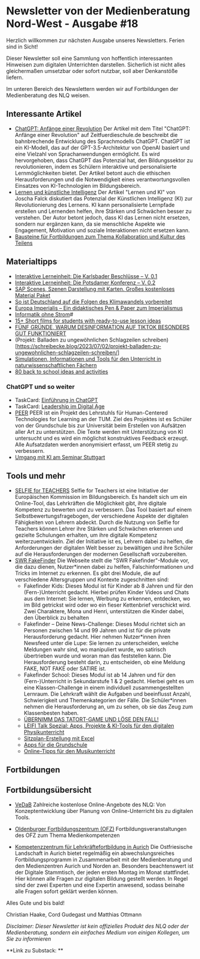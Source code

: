 # Newsletter von der Medienberatung Nord-West - Ausgabe #18

Herzlich willkommen zur nächsten Ausgabe unseres Newsletters. Ferien sind in Sicht!

Dieser Newsletter soll eine Sammlung von hoffentlich interessanten Hinweisen zum digitalen Unterrichten darstellen. Sicherlich ist nicht alles gleichermaßen umsetzbar oder sofort nutzbar, soll aber Denkanstöße liefern.

Im unteren Bereich des Newslettern werden wir auf Fortbildungen der Medienberatung des NLQ weisen.

## Interessante Artikel

- [ChatGPT: Anfänge einer Revolution](https://www.zeitfuerdieschule.de/materialien/artikel/chatgpt-anfaenge-einer-revolution/)
  Der Artikel mit dem Titel "ChatGPT: Anfänge einer Revolution" auf Zeitfuerdieschule.de beschreibt die bahnbrechende Entwicklung des Sprachmodells ChatGPT. ChatGPT ist ein KI-Modell, das auf der GPT-3.5-Architektur von OpenAI basiert und eine Vielzahl von Sprachanwendungen ermöglicht. Es wird hervorgehoben, dass ChatGPT das Potenzial hat, den Bildungssektor zu revolutionieren, indem es Schülern interaktive und personalisierte Lernmöglichkeiten bietet. Der Artikel betont auch die ethischen Herausforderungen und die Notwendigkeit eines verantwortungsvollen Einsatzes von KI-Technologien im Bildungsbereich.
- [Lernen und künstliche Intelligenz](https://joschafalck.de/lernen-und-ki/)
  Der Artikel "Lernen und KI" von Joscha Falck diskutiert das Potenzial der Künstlichen Intelligenz (KI) zur Revolutionierung des Lernens. KI kann personalisierte Lernpfade erstellen und Lernenden helfen, ihre Stärken und Schwächen besser zu verstehen. Der Autor betont jedoch, dass KI das Lernen nicht ersetzen, sondern nur ergänzen kann, da sie menschliche Aspekte wie Engagement, Motivation und soziale Interaktionen nicht ersetzen kann.
- [Bausteine für Fortbildungen zum Thema Kollaboration und Kultur des Teilens](https://ebildungslabor.de/blog/bausteine-fuer-fortbildungen-zum-thema-kollaboration-und-kultur-des-teilens/)


## Materialtipps

- [Interaktive Lerneinheit: Die Karlsbader Beschlüsse – V. 0.1](https://blog.alexander-koenig.info/2023/05/24/interaktive-lerneinheit-die-karlsbader-beschlusse/)
- [Interaktive Lerneinheit: Die Potsdamer Konferenz – V. 0.2](https://blog.alexander-koenig.info/2023/05/24/interaktive-lerneinheit-die-potsdamer-konferenz/)
- [SAP Scenes, Szenen Darstellung mit Karten. Großes kostenloses Material Paket](https://apphaus.sap.com/resource/scenes)
- [So ist Deutschland auf die Folgen des Klimawandels vorbereitet](https://www.quarks.de/umwelt/klimawandel/anpassung-deutschland-klimafolgen/)
- [Europa Imperialis – Ein didaktisches Pen & Paper zum Imperialismus](https://diefraumitdemdromedar.de/europa-imperialis-ein-didaktisches-pen-paper-zum-imperialismus/)
- [Informatik ohne Strom](https://ilearnit.ch/download/InformatikohneStrom.pdf)#
- [15+ Short films for students with ready-to-use lesson ideas](https://www.bookwidgets.com/blog/2021/09/10-short-films-for-students-with-ready-to-use-lesson-ideas-to-engage-your-students) 
- [FÜNF GRÜNDE, WARUM DESINFORMATION AUF TIKTOK BESONDERS GUT FUNKTIONIERT](https://www.lmz-bw.de/landesmedienzentrum/aktuelles/aktuelle-meldungen/detailseite?tx_news_pi1%5Bnews%5D=4699&cHash=bfa427b88968c3aaab24a458158e38e9)
- (Projekt: Balladen zu ungewöhnlichen Schlagzeilen schreiben)[https://schreibecke.blog/2023/07/02/projekt-balladen-zu-ungewohnlichen-schlagzeilen-schreiben/]
- [Simulationen, Informationen und Tools für den Unterricht in naturwissenschaftlichen Fächern](https://kippenbergs.de)
- [80 back to school ideas and activities](https://ditchthattextbook.com/back-to-school/)

### ChatGPT und so weiter

- TaskCard: [Einführung in ChatGPT](https://li-hamburg.taskcards.app/#/board/596c1b2b-c969-4f41-823a-f975402450b4/view/information)
- TaskCard: [Leadership im Digital Age](https://www.taskcards.de/#/board/6fe4c472-6cb0-47cf-b417-b4d13c2bf4d0/view/information)
- [PEER](https://peer-ai-tutor.streamlit.app)
    PEER ist ein Projekt des Lehrstuhls für Human-Centered Technologies for Learning an der TUM. Ziel des Projektes ist es Schüler von der Grundschule bis zur Universität beim Erstellen von Aufsätzen aller Art zu unterstützen. Die Texte werden mit Unterstützung von KI untersucht und es wird ein möglichst konstruktives Feedback erzeugt. Alle Aufsatzdaten werden anonymisiert erfasst, um PEER stetig zu verbessern.
- [Umgang mit KI am Seminar Stuttgart](https://twitter.com/floriankarsten/status/1673735405483573256/photo/1)

## Tools und mehr

- [SELFIE for TEACHERS](https://education.ec.europa.eu/de/selfie-for-teachers) 
  Selfie for Teachers ist eine Initiative der Europäischen Kommission im Bildungsbereich. Es handelt sich um ein Online-Tool, das Lehrkräften die Möglichkeit gibt, ihre digitale Kompetenz zu bewerten und zu verbessern. Das Tool basiert auf einem Selbstbewertungsfragebogen, der verschiedene Aspekte der digitalen Fähigkeiten von Lehrern abdeckt. Durch die Nutzung von Selfie for Teachers können Lehrer ihre Stärken und Schwächen erkennen und gezielte Schulungen erhalten, um ihre digitale Kompetenz weiterzuentwickeln. Ziel der Initiative ist es, Lehrern dabei zu helfen, die Anforderungen der digitalen Welt besser zu bewältigen und ihre Schüler auf die Herausforderungen der modernen Gesellschaft vorzubereiten.
- [SWR FakeFinder](https://www.swr.de/unternehmen/medienkompetenz/fakefinder-100.html)
  Die Webseite stellt die "SWR Fakefinder"-Module vor, die dazu dienen, Nutzer*innen dabei zu helfen, Falschinformationen und Tricks im Internet zu erkennen. Es gibt drei Module, die auf verschiedene Altersgruppen und Kontexte zugeschnitten sind:
  - Fakefinder Kids: Dieses Modul ist für Kinder ab 8 Jahren und für den (Fern-)Unterricht gedacht. Hierbei prüfen Kinder Videos und Chats aus dem Internet: Sie lernen, Werbung zu erkennen, entdecken, wo im Bild getrickst wird oder wo ein fieser Kettenbrief verschickt wird. Zwei Charaktere, Mona und Henri, unterstützen die Kinder dabei, den Überblick zu behalten​
  - Fakefinder – Deine News-Challenge: Dieses Modul richtet sich an Personen zwischen 14 und 99 Jahren und ist für die private Herausforderung gedacht. Hier nehmen Nutzer*innen ihren Newsfeed unter die Lupe: Sie lernen zu unterscheiden, welche Meldungen wahr sind, wo manipuliert wurde, wo satirisch übertrieben wurde und woran man das feststellen kann. Die Herausforderung besteht darin, zu entscheiden, ob eine Meldung FAKE, NOT FAKE oder SATIRE ist​​.
  - Fakefinder School: Dieses Modul ist ab 14 Jahren und für den (Fern-)Unterricht in Sekundarstufe 1 & 2 gedacht. Hierbei geht es um eine Klassen-Challenge in einem individuell zusammengestellten Lernraum. Die Lehrkraft wählt die Aufgaben und beeinflusst Anzahl, Schwierigkeit und Themenkategorien der Fälle. Die Schüler*innen nehmen die Herausforderung an, um zu sehen, ob sie das Zeug zum Klassenbesten haben​.
  - [ÜBERNIMM DAS TATORT-GAME UND LÖSE DEN FALL!](https://www.tatortgame.de)
  - [LEIFI Talk Spezial: Apps, Projekte & KI-Tools für den digitalen Physikunterricht](https://www.leifiphysik.de/neu-bei-leifiphysik/leifi-talk-spezial-apps-projekte-ki-tools-fuer-den-digitalen-physikunterricht)
  - [Sitzplan-Erstellung mit Excel](https://www.thomasfelzmann.at/sitzplan-erstellung-leicht-gemacht/)
  - [Apps für die Grundschule](https://mzhd.padlet.org/EvaPetry/apps-f-r-die-grundschule-zc4jfbaut68oy0dz)
  - [Online-Tipps für den Musikunterricht](https://www.thomasfelzmann.at/online-tipps-fuer-den-musikunterricht/)

## Fortbildungen

## Fortbildungsübersicht

- [VeDaB](https://vedab.de/veran_suche.php?sachgebiet=&schulform=&such=Medienbildung&utm_campaign=Newsletter%20von%20der%20Medienberatung%20Nord-West&utm_medium=email&utm_source=Revue%20newsletter&veranstalter=)
Zahlreiche kostenlose Online-Angebote des NLQ: Von Konzeptentwicklung über Planung von Online-Unterricht bis zu digitalen Tools.

- [Oldenburger Fortbildungszentrum (OFZ)](https://uol.de/ofz/fortbildungsangebot)
Fortbildungsveranstaltungen des OFZ zum Thema Medienkompetenzen

- [Kompetenzzentrum für Lehrkräftefortbildung in Aurich](https://bildung.ostfriesischelandschaft.de/lfb/)
Die Ostfriesische Landschaft in Aurich bietet regelmäßig ein abwechslungsreiches Fortbildungsprogramm in Zusammenarbeit mit der Medienberatung und den Medienzentren Aurich und Norden an. Besonders beachtenswert ist der Digitale Stammtisch, der jeden ersten Montag im Monat stattfindet. Hier können alle Fragen zur digitalen Bildung gestellt werden. In Regel sind der zwei Experten und eine Expertin anwesend, sodass beinahe alle Fragen sofort geklärt werden können.


Alles Gute und bis bald!

Christian Haake, Cord Gudegast und Matthias Ottmann

_Disclaimer: Dieser Newsletter ist kein offizielles Produkt des NLQ oder der Medienberatung, sondern ein einfaches Medium von einigen Kollegen, um Sie zu informieren_

**Link zu Substack:  **